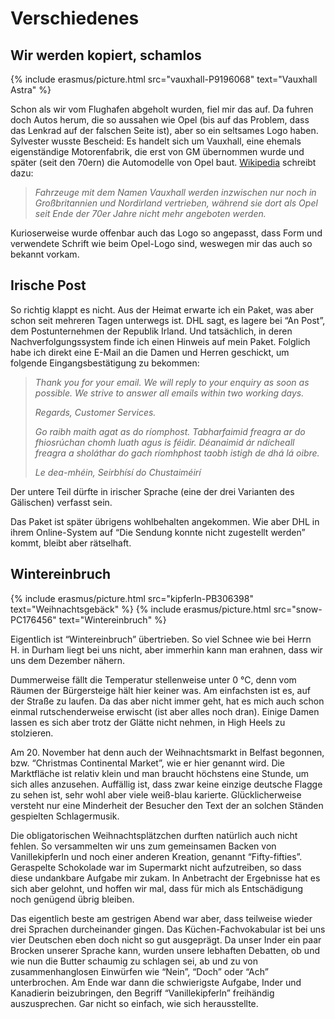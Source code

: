Verschiedenes
=============

Wir werden kopiert, schamlos
----------------------------

<div class="row mt-3 mb-3">
  {% include erasmus/picture.html src="vauxhall-P9196068" text="Vauxhall Astra" %}
</div>

Schon als wir vom Flughafen abgeholt wurden, fiel mir das auf. Da fuhren
doch Autos herum, die so aussahen wie Opel (bis auf das Problem, dass
das Lenkrad auf der falschen Seite ist), aber so ein seltsames Logo
haben. Sylvester wusste Bescheid: Es handelt sich um Vauxhall, eine
ehemals eigenständige Motorenfabrik, die erst von GM übernommen wurde
und später (seit den 70ern) die Automodelle von Opel baut. [Wikipedia](https://de.wikipedia.org/w/index.php?title=Vauxhall_Motors&oldid=78382711)
schreibt dazu:

> *Fahrzeuge mit dem Namen Vauxhall werden inzwischen
> nur noch in Großbritannien und Nordirland vertrieben, während sie dort
> als Opel seit Ende der 70er Jahre nicht mehr angeboten werden.*

Kurioserweise wurde offenbar auch das Logo so angepasst, dass Form und
verwendete Schrift wie beim Opel-Logo sind, weswegen mir das auch so
bekannt vorkam.

Irische Post
------------

So richtig klappt es nicht. Aus der Heimat erwarte ich ein Paket, was
aber schon seit mehreren Tagen unterwegs ist. DHL sagt, es lagere bei
“An Post”, dem Postunternehmen der Republik Irland. Und tatsächlich, in
deren Nachverfolgungssystem finde ich einen Hinweis auf mein Paket.
Folglich habe ich direkt eine E-Mail an die Damen und Herren geschickt,
um folgende Eingangsbestätigung zu bekommen:

> *Thank you for your email. We will reply to your enquiry as soon as
> possible. We strive to answer all emails within two working days.*
>
> *Regards,
> Customer Services.*
>
> *Go raibh maith agat as do ríomphost. Tabharfaimid freagra ar do
> fhiosrúchan chomh luath agus is féidir. Déanaimid ár ndícheall freagra
> a sholáthar do gach ríomhphost taobh istigh de dhá lá oibre.*
>
> *Le dea-mhéin,
> Seirbhísí do Chustaiméirí*

Der untere Teil dürfte in irischer Sprache (eine der drei Varianten des
Gälischen) verfasst sein.

Das Paket ist später übrigens wohlbehalten angekommen. Wie aber DHL in
ihrem Online-System auf “Die Sendung konnte nicht zugestellt werden”
kommt, bleibt aber rätselhaft.

Wintereinbruch
--------------

<div class="row mt-3 mb-3">
  {% include erasmus/picture.html src="kipferln-PB306398" text="Weihnachtsgebäck" %}
  {% include erasmus/picture.html src="snow-PC176456" text="Wintereinbruch" %}
</div>

Eigentlich ist “Wintereinbruch” übertrieben. So viel Schnee wie bei
Herrn H. in Durham liegt bei uns nicht, aber immerhin kann man erahnen,
dass wir uns dem Dezember nähern.

Dummerweise fällt die Temperatur stellenweise unter 0 °C, denn vom
Räumen der Bürgersteige hält hier keiner was. Am einfachsten ist es, auf
der Straße zu laufen. Da das aber nicht immer geht, hat es mich auch
schon einmal rutschenderweise erwischt (ist aber alles noch dran).
Einige Damen lassen es sich aber trotz der Glätte nicht nehmen, in High
Heels zu stolzieren.

Am 20. November hat denn auch der Weihnachtsmarkt in Belfast begonnen,
bzw. “Christmas Continental Market”, wie er hier genannt wird. Die
Marktfläche ist relativ klein und man braucht höchstens eine Stunde, um
sich alles anzusehen. Auffällig ist, dass zwar keine einzige deutsche
Flagge zu sehen ist, sehr wohl aber viele weiß-blau karierte.
Glücklicherweise versteht nur eine Minderheit der Besucher den Text der
an solchen Ständen gespielten Schlagermusik.

Die obligatorischen Weihnachtsplätzchen durften natürlich auch nicht
fehlen. So versammelten wir uns zum gemeinsamen Backen von
Vanillekipferln und noch einer anderen Kreation, genannt
“Fifty-fifties”. Geraspelte Schokolade war im Supermarkt nicht
aufzutreiben, so dass diese undankbare Aufgabe mir zukam. In Anbetracht
der Ergebnisse hat es sich aber gelohnt, und hoffen wir mal, dass für
mich als Entschädigung noch genügend übrig bleiben.

Das eigentlich beste am gestrigen Abend war aber, dass teilweise wieder
drei Sprachen durcheinander gingen. Das Küchen-Fachvokabular ist bei uns
vier Deutschen eben doch nicht so gut ausgeprägt. Da unser Inder ein
paar Brocken unserer Sprache kann, wurden unsere lebhaften Debatten, ob
und wie nun die Butter schaumig zu schlagen sei, ab und zu von
zusammenhanglosen Einwürfen wie “Nein”, “Doch” oder “Ach” unterbrochen.
Am Ende war dann die schwierigste Aufgabe, Inder und Kanadierin
beizubringen, den Begriff “Vanillekipferln” freihändig auszusprechen.
Gar nicht so einfach, wie sich herausstellte.
